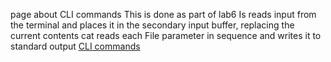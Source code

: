 page about CLI commands
This is done as part of lab6
Is reads input from the terminal and places it in the secondary input buffer, replacing the current contents
cat reads each File parameter in sequence and writes it to standard output
[CLI commands](docs/READ.md)